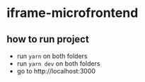 # iframe-microfrontend

## how to run project
- run `yarn` on both folders
- run `yarn dev` on both folders
- go to http://localhost:3000
